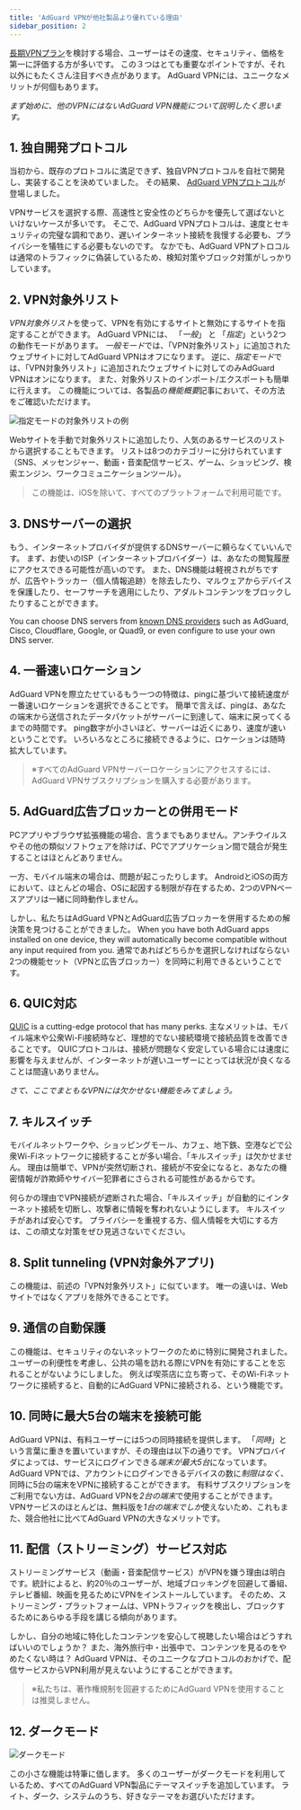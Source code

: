 ```yaml
---
title: 'AdGuard VPNが他社製品より優れている理由'
sidebar_position: 2
---
```


[長期VPNプラン](subscription.md)を検討する場合、ユーザーはその速度、セキュリティ、価格を第一に評価する方が多いです。 この３つはとても重要なポイントですが、それ以外にもたくさん注目すべき点があります。 AdGuard VPNには、ユニークなメリットが何個もあります。

*まず始めに、他のVPNにはないAdGuard VPN機能について説明したく思います。*

## 1. 独自開発プロトコル
当初から、既存のプロトコルに満足できず、独自VPNプロトコルを自社で開発し、実装することを決めていました。 その結果、 [AdGuard VPNプロトコル](adguard-vpn-protocol.mdx)が登場しました。

VPNサービスを選択する際、高速性と安全性のどちらかを優先して選ばないといけないケースが多いです。 そこで、AdGuard VPNプロトコルは、速度とセキュリティの完璧な調和であり、遅いインターネット接続を我慢する必要も、プライバシーを犠牲にする必要もないのです。 なかでも、AdGuard VPNプトロコルは通常のトラフィックに偽装しているため、検知対策やブロック対策がしっかりしています。

## 2. VPN対象外リスト
*VPN対象外リスト*を使って、VPNを有効にするサイトと無効にするサイトを指定することができます。 AdGuard VPNには、 「*一般*」 と 「*指定*」という2つの動作モードがあります。 *一般モード*では、「VPN対象外リスト」に追加されたウェブサイトに対してAdGuard VPNはオフになります。 逆に、*指定モード*では、「VPN対象外リスト」に追加されたウェブサイトに対してのみAdGuard VPNはオンになります。 また、対象外リストのインポート/エクスポートも簡単に行えます。 この機能については、各製品の*機能概要*記事において、その方法をご確認いただけます。

![指定モードの対象外リストの例](https://cdn.adguardvpn.com/public/Adguard/Blog/vpn_export_exclusions.png)

Webサイトを手動で対象外リストに追加したり、人気のあるサービスのリストから選択することもできます。 リストは8つのカテゴリーに分けられています（SNS、メッセンジャー、動画・音楽配信サービス、ゲーム、ショッピング、検索エンジン、ワークコミュニケーションツール）。

> この機能は、iOSを除いて、すべてのプラットフォームで利用可能です。

## 3. DNSサーバーの選択
もう、インターネットプロバイダが提供するDNSサーバーに頼らなくていいんです。 まず、お使いのISP（インターネットプロバイダー）は、あなたの閲覧履歴にアクセスできる可能性が高いのです。 また、DNS機能は軽視されがちですが、広告やトラッカー（個人情報追跡）を除去したり、マルウェアからデバイスを保護したり、セーフサーチを適用にしたり、アダルトコンテンツをブロックしたりすることができます。

You can choose DNS servers from [known DNS providers](https://adguard-dns.io/kb/general/dns-providers/) such as AdGuard, Cisco, Cloudflare, Google, or Quad9, or even configure to use your own DNS server.

## 4. 一番速いロケーション

AdGuard VPNを際立たせているもう一つの特徴は、pingに基づいて接続速度が一番速いロケーションを選択できることです。 簡単で言えば、pingは、あなたの端末から送信されたデータパケットがサーバーに到達して、端末に戻ってくるまでの時間です。 ping数字が小さいほど、サーバーは近くにあり、速度が速いということです。 いろいろなところに接続できるように、ロケーションは随時拡大しています。

> ※すべてのAdGuard VPNサーバーロケーションにアクセスするには、AdGuard VPNサブスクリプションを購入する必要があります。

## 5. AdGuard広告ブロッカーとの併用モード

PCアプリやブラウザ拡張機能の場合、言うまでもありません。アンチウイルスやその他の類似ソフトウェアを除けば、PCでアプリケーション間で競合が発生することはほとんどありません。

一方、モバイル端末の場合は、問題が起こったりします。 AndroidとiOSの両方において、ほとんどの場合、OSに起因する制限が存在するため、2つのVPNベースアプリは一緒に同時動作しません。

しかし、私たちはAdGuard VPNとAdGuard広告ブロッカーを併用するための解決策を見つけることができました。 When you have both AdGuard apps installed on one device, they will automatically become compatible without any input required from you. 通常であればどちらかを選択しなければならない2つの機能セット（VPNと広告ブロッカー）を同時に利用できるということです。

## 6. QUIC対応
[QUIC](https://adguard.com/blog/dns-over-quic.html) is a cutting-edge protocol that has many perks. 主なメリットは、モバイル端末や公衆Wi-Fi接続時など、理想的でない接続環境で接続品質を改善できることです。 QUICプロトコルは、接続が問題なく安定している場合には速度に影響を与えませんが、インターネットが遅いユーザーにとっては状況が良くなることは間違いありません。

*さて、ここでまともなVPNには欠かせない機能をみてましょう。*

## 7. キルスイッチ
モバイルネットワークや、ショッピングモール、カフェ、地下鉄、空港などで公衆Wi-Fiネットワークに接続することが多い場合、「キルスイッチ」は欠かせません。 理由は簡単で、VPNが突然切断され、接続が不安全になると、あなたの機密情報が詐欺師やサイバー犯罪者にさらされる可能性があるからです。

何らかの理由でVPN接続が遮断された場合、「キルスイッチ」が自動的にインターネット接続を切断し、攻撃者に情報を奪われないようにします。 キルスイッチがあれば安心です。 プライバシーを重視する方、個人情報を大切にする方は、この頑丈な対策をぜひ見逃さないでください。

## 8. Split tunneling (VPN対象外アプリ)
この機能は、前述の「VPN対象外リスト」に似ています。 唯一の違いは、Webサイトではなくアプリを除外できることです。

## 9. 通信の自動保護
この機能は、セキュリティのないネットワークのために特別に開発されました。 ユーザーの利便性を考慮し、公共の場を訪れる際にVPNを有効にすることを忘れることがないようにしました。 例えば喫茶店に立ち寄って、そのWi-Fiネットワークに接続すると、自動的にAdGuard VPNに接続される、という機能です。

## 10. 同時に最大5台の端末を接続可能
AdGuard VPNは、有料ユーザーには5つの同時接続を提供します。 「*同時*」という言葉に重きを置いていますが、その理由は以下の通りです。 VPNプロバイダによっては、サービスにログインできる*端末が最大5台*になっています。 AdGuard VPNでは、アカウントにログインできるデバイスの数に*制限はなく*、同時に5台の端末をVPNに接続することができます。 有料サブスクリプションをご利用でない方は、AdGuard VPNを*2台の端末*で使用することができます。VPNサービスのほとんどは、無料版を*1台の端末でしか*使えないため、これもまた、競合他社に比べてAdGuard VPNの大きなメリットです。

## 11. 配信（ストリーミング）サービス対応
ストリーミングサービス（動画・音楽配信サービス）がVPNを嫌う理由は明白です。統計によると、約20％のユーザーが、地域ブロッキングを回避して番組、テレビ番組、映画を見るためにVPNをインストールしています。 そのため、ストリーミング・プラットフォームは、VPNトラフィックを検出し、ブロックするためにあらゆる手段を講じる傾向があります。

しかし、自分の地域に特化したコンテンツを安心して視聴したい場合はどうすればいいのでしょうか？ また、海外旅行中・出張中で、コンテンツを見るのをやめたくない時は？ AdGuard VPNは、そのユニークなプロトコルのおかげで、配信サービスからVPN利用が見えないようにすることができます。

> ※私たちは、著作権規制を回避するためにAdGuard VPNを使用することは推奨しません。

## 12. ダークモード

![ダークモード](https://cdn.adguardvpn.com/public/Adguard/Blog/vpn/main_en_black.png)

この小さな機能は特筆に価します。 多くのユーザーがダークモードを利用しているため、すべてのAdGuard VPN製品にテーマスイッチを追加しています。 ライト、ダーク、システムのうち、好きなテーマをお選びいただけます。
